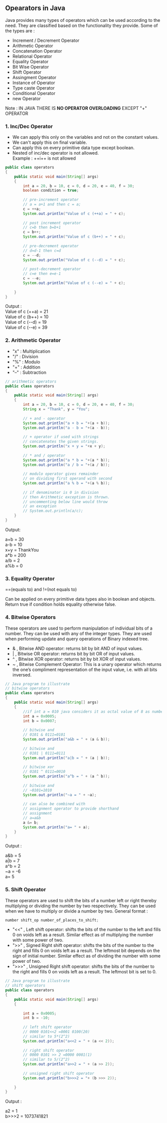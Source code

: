 ## Opearators in Java  

Java provides many types of operators which can be used according to the need. They are classified based on the functionality they provide. Some of the types are :  

  * Increment / Decrement Operator  
  * Arithmetic Operator  
  * Concatenation Operator  
  * Relational Operator  
  * Equality Operator  
  * Bit Wise Operator  
  * Shift Operator  
  * Assingment Operator  
  * Instance of Operator  
  * Type caste Operator  
  * Conditional Operator  
  * new Operator  

Note : IN JAVA THERE IS **NO OPERATOR OVERLOADING** EXCEPT "+" OPERATOR  

### 1. Inc/Dec Operator  

  * We can apply this only on the variables and not on the constant values.  
  * We can't apply this on final variable.  
  * Can apply this on every primitive data type except boolean.  
  * Nested of inc/dec operator is not allowed.  
  Example : ++i++ is not allowed  

```java
public class operators  
{ 
    public static void main(String[] args)  
    { 
        int a = 20, b = 10, c = 0, d = 20, e = 40, f = 30; 
        boolean condition = true; 
  
        // pre-increment operator 
        // a = a+1 and then c = a; 
        c = ++a; 
        System.out.println("Value of c (++a) = " + c); 
  
        // post increment operator 
        // c=b then b=b+1 
        c = b++; 
        System.out.println("Value of c (b++) = " + c); 
  
        // pre-decrement operator 
        // d=d-1 then c=d 
        c = --d; 
        System.out.println("Value of c (--d) = " + c); 
  
        // post-decrement operator 
        // c=e then e=e-1 
        c = --e; 
        System.out.println("Value of c (--e) = " + c); 
  
    } 
}
```
Output :  
Value of c (++a) = 21  
Value of c (b++) = 10  
Value of c (--d) = 19  
Value of c (--e) = 39  

### 2. Arithmetic Operator  

  * "x" : Multiplication  
  * "/" : Division  
  * "%" : Modulo  
  * "+" : Addition  
  * "–" : Subtraction  
  
```java
// arithmetic operators 
public class operators  
{ 
    public static void main(String[] args)  
    { 
        int a = 20, b = 10, c = 0, d = 20, e = 40, f = 30; 
        String x = "Thank", y = "You"; 
  
        // + and - operator 
        System.out.println("a + b = "+(a + b)); 
        System.out.println("a - b = "+(a - b)); 
  
        // + operator if used with strings 
        // concatenates the given strings. 
        System.out.println("x + y = "+x + y); 
  
        // * and / operator 
        System.out.println("a * b = "+(a * b)); 
        System.out.println("a / b = "+(a / b)); 
  
        // modulo operator gives remainder 
        // on dividing first operand with second 
        System.out.println("a % b = "+(a % b)); 
  
        // if denominator is 0 in division 
        // then Arithmetic exception is thrown. 
        // uncommenting below line would throw 
        // an exception 
        // System.out.println(a/c); 
    } 
} 
```  

Output:  

a+b = 30  
a-b = 10  
x+y = ThankYou  
a*b = 200  
a/b = 2  
a%b = 0  

### 3. Equality Operator  

==(equals to) and !=(not equals to)  

Can be applied on every primitive data types also in boolean and objects. Return true if condition holds equality otherwise false.  

### 4. Bitwise Operators  

These operators are used to perform manipulation of individual bits of a number. They can be used with any of the integer types. They are used when performing update and query operations of Binary indexed tree.  
  * & , Bitwise AND operator: returns bit by bit AND of input values.
  * | , Bitwise OR operator: returns bit by bit OR of input values.
  * ^ , Bitwise XOR operator: returns bit by bit XOR of input values.
  * ~ , Bitwise Complement Operator: This is a unary operator which returns the one’s compliment representation of the input value, i.e. with all bits inversed.

```java
// Java program to illustrate 
// bitwise operators 
public class operators  
{ 
    public static void main(String[] args)  
    { 
        //if int a = 010 java considers it as octal value of 8 as number starts with 0. 
        int a = 0x0005; 
        int b = 0x0007; 
  
        // bitwise and 
        // 0101 & 0111=0101 
        System.out.println("a&b = " + (a & b)); 
  
        // bitwise and 
        // 0101 | 0111=0111 
        System.out.println("a|b = " + (a | b)); 
  
        // bitwise xor 
        // 0101 ^ 0111=0010 
        System.out.println("a^b = " + (a ^ b)); 
  
        // bitwise and 
        // ~0101=1010 
        System.out.println("~a = " + ~a); 
  
        // can also be combined with 
        // assignment operator to provide shorthand 
        // assignment 
        // a=a&b 
        a &= b; 
        System.out.println("a= " + a); 
    } 
} 
```  

Output :

a&b = 5  
a|b = 7  
a^b = 2  
~a = -6  
a= 5  

### 5. Shift Operator  

These operators are used to shift the bits of a number left or right thereby multiplying or dividing the number by two respectively. They can be used when we have to multiply or divide a number by two. General format :  
```java  
number shift_op number_of_places_to_shift;
```  
  * "<<" , Left shift operator: shifts the bits of the number to the left and fills 0 on voids left as a result. Similar effect as of multiplying the number with some power of two.
  * ">>" , Signed Right shift operator: shifts the bits of the number to the right and fills 0 on voids left as a result. The leftmost bit depends on the sign of initial number. Similar effect as of dividing the number with some power of two.
  * ">>>" , Unsigned Right shift operator: shifts the bits of the number to the right and fills 0 on voids left as a result. The leftmost bit is set to 0.  
```java  
// Java program to illustrate 
// shift operators 
public class operators  
{ 
    public static void main(String[] args)  
    { 
  
        int a = 0x0005; 
        int b = -10; 
  
        // left shift operator 
        // 0000 0101<<2 =0001 0100(20) 
        // similar to 5*(2^2) 
        System.out.println("a<<2 = " + (a << 2)); 
  
        // right shift operator 
        // 0000 0101 >> 2 =0000 0001(1) 
        // similar to 5/(2^2) 
        System.out.println("a>>2 = " + (a >> 2)); 
          
        // unsigned right shift operator 
        System.out.println("b>>>2 = "+ (b >>> 2)); 
  
    } 
} 
```  
Output :

a2 = 1  
b>>>2 = 1073741821  
